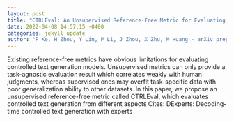 ```yaml
--- 
layout: post 
title: "CTRLEval: An Unsupervised Reference-Free Metric for Evaluating Controlled Text Generation" 
date: 2022-04-08 14:57:15 -0400 
categories: jekyll update 
author: "P Ke, H Zhou, Y Lin, P Li, J Zhou, X Zhu, M Huang - arXiv preprint arXiv:2204.00862, 2022" 
--- 
```

Existing reference-free metrics have obvious limitations for evaluating controlled text generation models. Unsupervised metrics can only provide a task-agnostic evaluation result which correlates weakly with human judgments, whereas supervised ones may overfit task-specific data with poor generalization ability to other datasets. In this paper, we propose an unsupervised reference-free metric called CTRLEval, which evaluates controlled text generation from different aspects Cites: DExperts: Decoding-time controlled text generation with experts